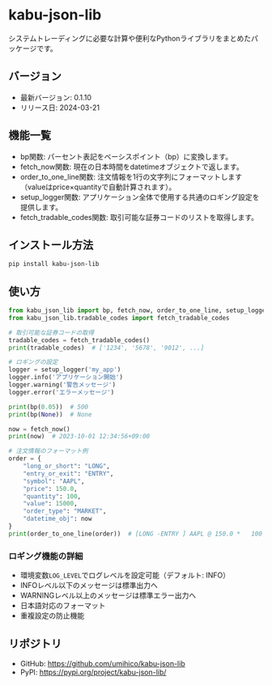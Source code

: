 # kabu-json-lib

システムトレーディングに必要な計算や便利なPythonライブラリをまとめたパッケージです。

## バージョン
- 最新バージョン: 0.1.10
- リリース日: 2024-03-21

## 機能一覧
- bp関数: パーセント表記をベーシスポイント（bp）に変換します。
- fetch_now関数: 現在の日本時間をdatetimeオブジェクトで返します。
- order_to_one_line関数: 注文情報を1行の文字列にフォーマットします（valueはprice×quantityで自動計算されます）。
- setup_logger関数: アプリケーション全体で使用する共通のロギング設定を提供します。
- fetch_tradable_codes関数: 取引可能な証券コードのリストを取得します。

## インストール方法
```bash
pip install kabu-json-lib
```

## 使い方
```python
from kabu_json_lib import bp, fetch_now, order_to_one_line, setup_logger
from kabu_json_lib.tradable_codes import fetch_tradable_codes

# 取引可能な証券コードの取得
tradable_codes = fetch_tradable_codes()
print(tradable_codes)  # ['1234', '5678', '9012', ...]

# ロギングの設定
logger = setup_logger('my_app')
logger.info('アプリケーション開始')
logger.warning('警告メッセージ')
logger.error('エラーメッセージ')

print(bp(0.05))  # 500
print(bp(None))  # None

now = fetch_now()
print(now)  # 2023-10-01 12:34:56+09:00

# 注文情報のフォーマット例
order = {
    "long_or_short": "LONG",
    "entry_or_exit": "ENTRY",
    "symbol": "AAPL",
    "price": 150.0,
    "quantity": 100,
    "value": 15000,
    "order_type": "MARKET",
    "datetime_obj": now
}
print(order_to_one_line(order))  # [LONG -ENTRY ] AAPL @ 150.0 *   100 (¥    15000) [MARKET] 2024-03-21 12:34:56
```

### ロギング機能の詳細
- 環境変数`LOG_LEVEL`でログレベルを設定可能（デフォルト: INFO）
- INFOレベル以下のメッセージは標準出力へ
- WARNINGレベル以上のメッセージは標準エラー出力へ
- 日本語対応のフォーマット
- 重複設定の防止機能

## リポジトリ
- GitHub: https://github.com/umihico/kabu-json-lib
- PyPI: https://pypi.org/project/kabu-json-lib/
